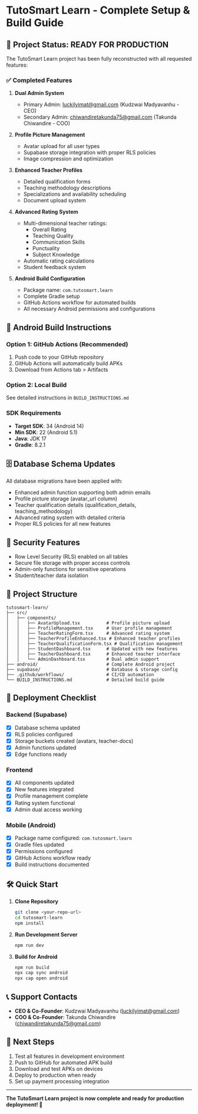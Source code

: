 # TutoSmart Learn - Complete Setup & Build Guide

## 🚀 Project Status: READY FOR PRODUCTION

The TutoSmart Learn project has been fully reconstructed with all requested features:

### ✅ Completed Features

1. **Dual Admin System**
   - Primary Admin: luckilyimat@gmail.com (Kudzwai Madyavanhu - CEO)
   - Secondary Admin: chiwandiretakunda75@gmail.com (Takunda Chiwandire - COO)

2. **Profile Picture Management**
   - Avatar upload for all user types
   - Supabase storage integration with proper RLS policies
   - Image compression and optimization

3. **Enhanced Teacher Profiles**
   - Detailed qualification forms
   - Teaching methodology descriptions
   - Specializations and availability scheduling
   - Document upload system

4. **Advanced Rating System**
   - Multi-dimensional teacher ratings:
     - Overall Rating
     - Teaching Quality
     - Communication Skills
     - Punctuality
     - Subject Knowledge
   - Automatic rating calculations
   - Student feedback system

5. **Android Build Configuration**
   - Package name: `com.tutosmart.learn`
   - Complete Gradle setup
   - GitHub Actions workflow for automated builds
   - All necessary Android permissions and configurations

## 📱 Android Build Instructions

### Option 1: GitHub Actions (Recommended)
1. Push code to your GitHub repository
2. GitHub Actions will automatically build APKs
3. Download from Actions tab > Artifacts

### Option 2: Local Build
See detailed instructions in `BUILD_INSTRUCTIONS.md`

### SDK Requirements
- **Target SDK**: 34 (Android 14)
- **Min SDK**: 22 (Android 5.1)
- **Java**: JDK 17
- **Gradle**: 8.2.1

## 🗄️ Database Schema Updates

All database migrations have been applied with:
- Enhanced admin function supporting both admin emails
- Profile picture storage (avatar_url column)
- Teacher qualification details (qualification_details, teaching_methodology)
- Advanced rating system with detailed criteria
- Proper RLS policies for all new features

## 🔐 Security Features

- Row Level Security (RLS) enabled on all tables
- Secure file storage with proper access controls
- Admin-only functions for sensitive operations
- Student/teacher data isolation

## 📂 Project Structure

```
tutosmart-learn/
├── src/
│   ├── components/
│   │   ├── AvatarUpload.tsx          # Profile picture upload
│   │   ├── ProfileManagement.tsx     # User profile management
│   │   ├── TeacherRatingForm.tsx     # Advanced rating system
│   │   ├── TeacherProfileEnhanced.tsx # Enhanced teacher profiles
│   │   ├── TeacherQualificationForm.tsx # Qualification management
│   │   ├── StudentDashboard.tsx      # Updated with new features
│   │   ├── TeacherDashboard.tsx      # Enhanced teacher interface
│   │   └── AdminDashboard.tsx        # Dual admin support
├── android/                          # Complete Android project
├── supabase/                         # Database & storage config
├── .github/workflows/                # CI/CD automation
└── BUILD_INSTRUCTIONS.md             # Detailed build guide
```

## 🚀 Deployment Checklist

### Backend (Supabase)
- [x] Database schema updated
- [x] RLS policies configured
- [x] Storage buckets created (avatars, teacher-docs)
- [x] Admin functions updated
- [x] Edge functions ready

### Frontend
- [x] All components updated
- [x] New features integrated
- [x] Profile management complete
- [x] Rating system functional
- [x] Admin dual access working

### Mobile (Android)
- [x] Package name configured: `com.tutosmart.learn`
- [x] Gradle files updated
- [x] Permissions configured
- [x] GitHub Actions workflow ready
- [x] Build instructions documented

## 🛠️ Quick Start

1. **Clone Repository**
   ```bash
   git clone <your-repo-url>
   cd tutosmart-learn
   npm install
   ```

2. **Run Development Server**
   ```bash
   npm run dev
   ```

3. **Build for Android**
   ```bash
   npm run build
   npx cap sync android
   npx cap open android
   ```

## 📞 Support Contacts

- **CEO & Co-Founder**: Kudzwai Madyavanhu (luckilyimat@gmail.com)
- **COO & Co-Founder**: Takunda Chiwandire (chiwandiretakunda75@gmail.com)

## 🎯 Next Steps

1. Test all features in development environment
2. Push to GitHub for automated APK build
3. Download and test APKs on devices
4. Deploy to production when ready
5. Set up payment processing integration

---

**The TutoSmart Learn project is now complete and ready for production deployment! 🎉**